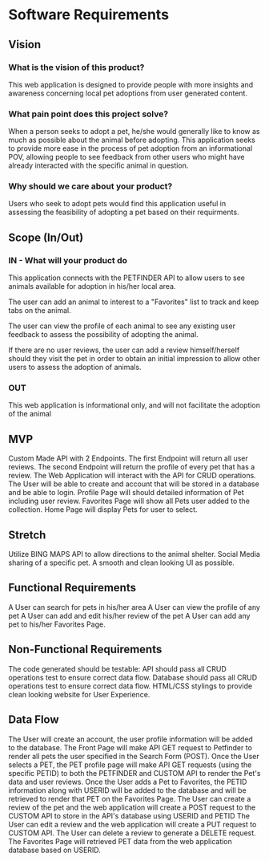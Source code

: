 # Software Requirements

## Vision

### What is the vision of this product?

This web application is designed to provide people with more insights and awareness concerning local pet adoptions from user generated content.

### What pain point does this project solve?

When a person seeks to adopt a pet, he/she would generally like to know as much as possible about the animal before adopting. 
This application seeks to provide more ease in the process of pet adoption from an informational POV, allowing people to see feedback
from other users who might have already interacted with the specific animal in question.

### Why should we care about your product?

Users who seek to adopt pets would find this application useful in assessing the feasibility of adopting a pet based on their requirments.

## Scope (In/Out)

### IN - What will your product do

This application connects with the PETFINDER API to allow users to see animals available for adoption in his/her local area.

The user can add an animal to interest to a "Favorites" list to track and keep tabs on the animal.

The user can view the profile of each animal to see any existing user feedback to assess the possibility of adopting the animal.

If there are no user reviews, the user can add a review himself/herself should they visit the pet in order to obtain an initial impression
to allow other users to assess the adoption of animals.

### OUT

This web application is informational only, and will not facilitate the adoption of the animal


## MVP

Custom Made API with 2 Endpoints. The first Endpoint will return all user reviews. The second Endpoint will return the profile of every pet that has a review.
The Web Application will interact with the API for CRUD operations.
The User will be able to create and account that will be stored in a database and be able to login.
Profile Page will should detailed information of Pet including user review.
Favorites Page will show all Pets user added to the collection.
Home Page will display Pets for user to select.

## Stretch

Utilize BING MAPS API to allow directions to the animal shelter.
Social Media sharing of a specific pet.
A smooth and clean looking UI as possible.

## Functional Requirements

A User can search for pets in his/her area
A User can view the profile of any pet
A User can add and edit his/her review of the pet
A User can add any pet to his/her Favorites Page.

## Non-Functional Requirements

The code generated should be testable: 
	API should pass all CRUD operations test to ensure correct data flow.
	Database should pass all CRUD operations test to ensure correct data flow.
HTML/CSS stylings to provide clean looking website for User Experience.


## Data Flow

The User will create an account, the user profile information will be added to the database.
The Front Page will make API GET request to Petfinder to render all pets the user specified in the Search Form (POST).
Once the User selects a PET, the PET profile page will make API GET requests (using the specific PETID) to both the PETFINDER and CUSTOM API to render the Pet's data and user reviews.
Once the User adds a Pet to Favorites, the PETID information along with USERID will be added to the database and will be retrieved to render that PET on the Favorites Page.
The User can create a review of the pet and the web application will create a POST request to the CUSTOM API to store in the API's database using USERID and PETID
The User can edit a review and the web application will create a PUT request to CUSTOM API.
The User can delete a review to generate a DELETE request.
The Favorites Page will retrieved PET data from the web application database based on USERID.





